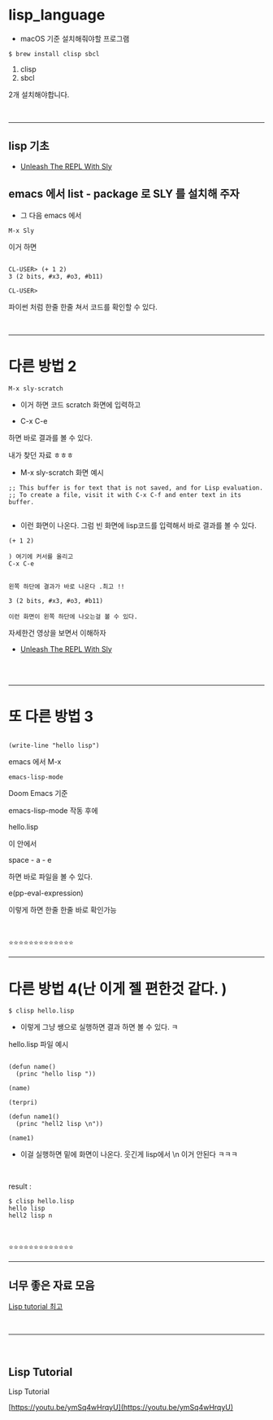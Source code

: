 # lisp_language

- macOS 기준 설치해줘야할 프로그램

```
$ brew install clisp sbcl
```

1. clisp
2. sbcl

2개 설치해야합니다.

<br>

<hr>

## lisp 기초

- [Unleash The REPL With Sly](https://youtu.be/0DLdQ6yb7h8)

## emacs 에서 list - package 로 SLY 를 설치해 주자

- 그 다음 emacs 에서

```
M-x Sly
```

이거 하면

```

CL-USER> (+ 1 2)
3 (2 bits, #x3, #o3, #b11)

CL-USER>
```

파이썬 처럼 한줄 한줄 쳐서 코드를 확인할 수 있다.

<br>

<hr>

# 다른 방법 2

```
M-x sly-scratch
```

- 이거 하면 코드 scratch 화면에 입력하고

- C-x C-e

하면 바로 결과를 볼 수 있다.

내가 찾던 자료 ㅎㅎㅎ

- M-x sly-scratch 화면 예시

```
;; This buffer is for text that is not saved, and for Lisp evaluation.
;; To create a file, visit it with C-x C-f and enter text in its buffer.


```

- 이런 화면이 나온다. 그럼 빈 화면에 lisp코드를 입력해서 바로 결과를 볼 수 있다.

```
(+ 1 2)

) 여기에 커서를 올리고
C-x C-e


왼쪽 하단에 결과가 바로 나온다 .최고 !!

3 (2 bits, #x3, #o3, #b11)

이런 화면이 왼쪽 하단에 나오는걸 볼 수 있다.

```

자세한건 영상을 보면서 이해하자

- [Unleash The REPL With Sly](https://youtu.be/0DLdQ6yb7h8)

<br>

<br>

<hr>

# 또 다른 방법 3

```clips

(write-line "hello lisp")
```

emacs 에서 M-x

```clips
emacs-lisp-mode
```

Doom Emacs 기준

emacs-lisp-mode 작동 후에

hello.lisp

이 안에서

space - a - e

하면 바로 파일을 볼 수 있다.

e(pp-eval-expression)

이렇게 하면 한줄 한줄 바로 확인가능

<br>

⭐️⭐️⭐️⭐️⭐️⭐️⭐️⭐️⭐️⭐️⭐️⭐️⭐️

<hr>

# 다른 방법 4(난 이게 젤 편한것 같다. )

```
$ clisp hello.lisp
```

- 이렇게 그냥 쌩으로 실행하면 결과 하면 볼 수 있다. ㅋ

hello.lisp 파일 예시

```

(defun name()
  (princ "hello lisp "))

(name)

(terpri)

(defun name1()
  (princ "hell2 lisp \n"))

(name1)

```

- 이걸 실행하면 밑에 화면이 나온다.
  웃긴게 lisp에서 \n 이거 안된다 ㅋㅋㅋ

<br>

result :

```
$ clisp hello.lisp
hello lisp
hell2 lisp n
```

<br>

⭐️⭐️⭐️⭐️⭐️⭐️⭐️⭐️⭐️⭐️⭐️⭐️⭐️

<hr>

## 너무 좋은 자료 모음

[Lisp tutorial 최고 ](https://economiceco.tistory.com/14811)

<br>

<hr>

<br>

## Lisp Tutorial

Lisp Tutorial

[https://youtu.be/ymSq4wHrqyU](https://youtu.be/ymSq4wHrqyU)
